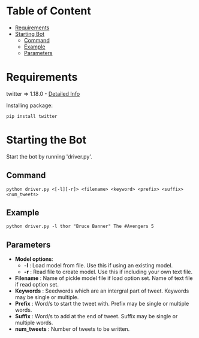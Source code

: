 # Table of Content

* [Requirements](#Requirements)
* [Starting Bot](#Starting-the-Bot)
  * [Command](#Command)
  * [Example](#Example)
  * [Parameters](#Parameters)
# Requirements
twitter => 1.18.0 - [Detailed Info](https://pypi.org/project/twitter/)

Installing package: 
```
pip install twitter
```
# Starting the Bot

Start the bot by running 'driver.py'. 
## Command
```
python driver.py <[-l][-r]> <filename> <keyword> <prefix> <suffix> <num_tweets>
```
## Example
```
python driver.py -l thor "Bruce Banner" The #Avengers 5
```
## Parameters

- **Model options**:
  - **-l** : Load model from file. Use this if using an existing model. 
  - **-r** : Read file to create model. Use this if including your own text file. 
- **Filename** : Name of pickle model file if load option set. Name of text file if read option set.  
- **Keywords** : Seedwords which are an intergral part of tweet. Keywords may be single or multiple. 
- **Prefix**   : Word/s to start the tweet with. Prefix may be single or multiple words. 
- **Suffix**   : Word/s to add at the end of tweet. Suffix may be single or multiple words.
- **num_tweets**   : Number of tweets to be written.
